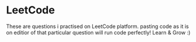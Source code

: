 # LeetCode
These are questions i practised on LeetCode platform. pasting code as it is on editior of that particular question will run code perfectly! 
Learn & Grow :)
